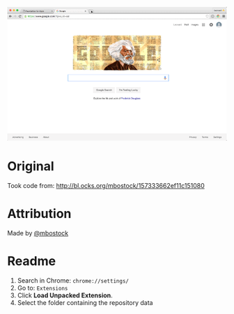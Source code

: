 ![](https://github.com/rememberlenny/connected-particles-extension/blob/master/connected.gif?raw=true)

# Original

Took code from: http://bl.ocks.org/mbostock/157333662ef11c151080

# Attribution

Made by [@mbostock](http://twitter.com/mbostock)

# Readme

1. Search in Chrome: ```chrome://settings/```
2. Go to: ```Extensions```
3. Click **Load Unpacked Extension**.
4. Select the folder containing the repository data
